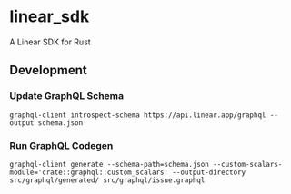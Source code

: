 # linear_sdk

A Linear SDK for Rust

## Development

### Update GraphQL Schema

```
graphql-client introspect-schema https://api.linear.app/graphql --output schema.json
```

### Run GraphQL Codegen

```
graphql-client generate --schema-path=schema.json --custom-scalars-module='crate::graphql::custom_scalars' --output-directory src/graphql/generated/ src/graphql/issue.graphql
```
